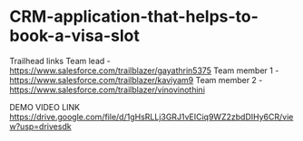 # CRM-application-that-helps-to-book-a-visa-slot

Trailhead links
Team lead - https://www.salesforce.com/trailblazer/gayathrin5375
Team member 1 - https://www.salesforce.com/trailblazer/kaviyam9
Team member 2 - https://www.salesforce.com/trailblazer/vinovinothini

DEMO VIDEO LINK
https://drive.google.com/file/d/1gHsRLLj3GRJ1vEICiq9WZ2zbdDIHy6CR/view?usp=drivesdk
